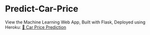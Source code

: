 # Predict-Car-Price

View the Machine Learning Web App, Built with Flask, Deployed using Heroku: [🚗 Car Price Prediction](https://pred-car-price.herokuapp.com/)
